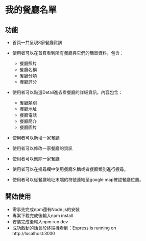 # 我的餐廳名單

## 功能
- 首頁一共呈現8家餐廳資訊 

- 使用者可以在首頁看到所有餐廳與它們的簡單資料，包含：
  * 餐廳照片
  * 餐廳名稱
  * 餐廳分類
  * 餐廳評分

- 使用者可以點選Detail進去看餐廳的詳細資訊，內容包含：
  * 餐廳類別
  * 餐廳地址
  * 餐廳電話
  * 餐廳簡介
  * 餐廳圖片

- 使用者可以新增一家餐廳

- 使用者可以修改一家餐廳的資訊

- 使用者可以刪除一家餐廳

- 使用者可以在搜尋欄中使用餐廳名稱或者餐廳類別進行搜尋。

- 使用者可以從餐廳地址末端的符號連結至google map確認餐廳位置。

## 開始使用
- 需事先完成npm還有Node.js的安裝
- 專案下載完成後輸入npm install
- 安裝完成後輸入npm run dev
- 成功啟動的話會於終端機看到：Express is running on http://localhost:3000